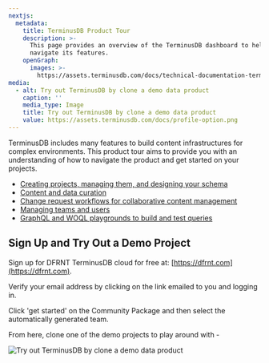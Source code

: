 ```yaml
---
nextjs:
  metadata:
    title: TerminusDB Product Tour
    description: >-
      This page provides an overview of the TerminusDB dashboard to help you
      navigate its features.
    openGraph:
      images: >-
        https://assets.terminusdb.com/docs/technical-documentation-terminuscms-og.png
media:
  - alt: Try out TerminusDB by clone a demo data product
    caption: ''
    media_type: Image
    title: Try out TerminusDB by clone a demo data product
    value: https://assets.terminusdb.com/docs/profile-option.png
---
```


TerminusDB includes many features to build content infrastructures for complex environments. This product tour aims to provide you with an understanding of how to navigate the product and get started on your projects.

*   [Creating projects, managing them, and designing your schema](/docs/projects-terminuscms-tour/)
*   [Content and data curation](/docs/content-curation-terminuscms-tour/)
*   [Change request workflows for collaborative content management](/docs/change-request-workflows-terminuscms-tour/)
*   [Managing teams and users](/docs/manage-teams-users-terminuscms-tour/)
*   [GraphQL and WOQL playgrounds to build and test queries](/docs/graphql-and-woql-query-terminuscms-tour/)

## Sign Up and Try Out a Demo Project

Sign up for DFRNT TerminusDB cloud for free at: [https://dfrnt.com](https://dfrnt.com).

Verify your email address by clicking on the link emailed to you and logging in.

Click 'get started' on the Community Package and then select the automatically generated team.

From here, clone one of the demo projects to play around with -

![Try out TerminusDB by clone a demo data product](https://assets.terminusdb.com/docs/profile-option.png)